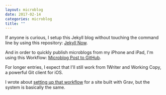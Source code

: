 ```yaml
---
layout: microblog
date: 2017-02-14
categories: microblog
title: ""
---
```


If anyone is curious, I setup this Jekyll blog without touching the command line by using this repository: [Jekyll Now](https://github.com/barryclark/jekyll-now).

And in order to quickly publish microblogs from my iPhone and iPad, I'm using this Workflow: [Microblog Post to GitHub](https://workflow.is/workflows/8c16e3bedae8476abee62d3ad6a9fc25).

For longer entries, I expect that I'll still work from 1Writer and Working Copy, a powerful Git client for iOS. 

I wrote about [setting up that workflow](/Grav-GitHub-iPad-workflow) for a site built with Grav, but the system is basically the same.

